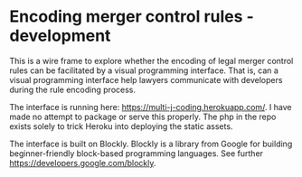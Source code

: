 # Encoding merger control rules - development

This is a wire frame to explore whether the encoding of legal merger control rules can be facilitated by a visual programming interface. That is, can a visual programming interface help lawyers communicate with developers during the rule encoding process.

The interface is running here: https://multi-j-coding.herokuapp.com/. I have made no attempt to package or serve this properly. The php in the repo exists solely to trick Heroku into deploying the static assets.

The interface is built on Blockly. Blockly is a library from Google for building beginner-friendly block-based programming languages. See further https://developers.google.com/blockly.
 
